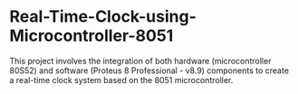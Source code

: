# Real-Time-Clock-using-Microcontroller-8051
This project involves the integration of both hardware (microcontroller 80S52) and software (Proteus 8 Professional - v8.9) components to create a real-time clock system based on the 8051 microcontroller.

